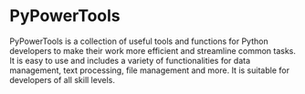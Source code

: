 # PyPowerTools
PyPowerTools is a collection of useful tools and functions for Python developers to make their work more efficient and streamline common tasks. It is easy to use and includes a variety of functionalities for data management, text processing, file management and more. It is suitable for developers of all skill levels.
